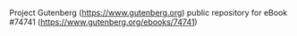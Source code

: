 Project Gutenberg (https://www.gutenberg.org) public repository for
eBook #74741 (https://www.gutenberg.org/ebooks/74741)
